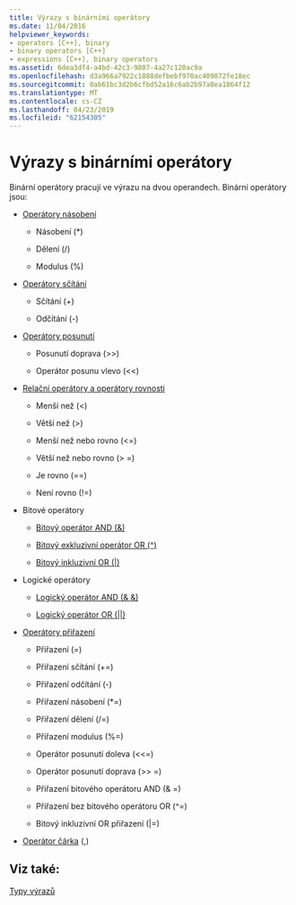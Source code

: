 ```yaml
---
title: Výrazy s binárními operátory
ms.date: 11/04/2016
helpviewer_keywords:
- operators [C++], binary
- binary operators [C++]
- expressions [C++], binary operators
ms.assetid: 6dea3df4-a4bd-42c3-9807-4a27c120ac9a
ms.openlocfilehash: d3a966a7922c1888defbebf970ac409872fe18ec
ms.sourcegitcommit: 0ab61bc3d2b6cfbd52a16c6ab2b97a8ea1864f12
ms.translationtype: MT
ms.contentlocale: cs-CZ
ms.lasthandoff: 04/23/2019
ms.locfileid: "62154305"
---
```

# <a name="expressions-with-binary-operators"></a>Výrazy s binárními operátory

Binární operátory pracují ve výrazu na dvou operandech. Binární operátory jsou:

- [Operátory násobení](../cpp/multiplicative-operators-and-the-modulus-operator.md)

   - Násobení (*)

   - Dělení (/)

   - Modulus (%)

- [Operátory sčítání](../cpp/additive-operators-plus-and.md)

   - Sčítání (+)

   - Odčítání (-)

- [Operátory posunutí](../cpp/left-shift-and-right-shift-operators-input-and-output.md)

   - Posunutí doprava (>>)

   - Operátor posunu vlevo (<<)

- [Relační operátory a operátory rovnosti](../cpp/relational-operators-equal-and-equal.md)

   - Menší než (\<)

   - Větší než (>)

   - Menší než nebo rovno (\<=)

   - Větší než nebo rovno (> =)

   - Je rovno (==)

   - Není rovno (!=)

- Bitové operátory

   - [Bitový operátor AND (&)](../cpp/bitwise-and-operator-amp.md)

   - [Bitový exkluzivní operátor OR (^)](../cpp/bitwise-exclusive-or-operator-hat.md)

   - [Bitový inkluzivní OR (&#124;)](../cpp/bitwise-inclusive-or-operator-pipe.md)

- Logické operátory

   - [Logický operátor AND (& &)](../cpp/logical-and-operator-amp-amp.md)

   - [Logický operátor OR (&#124;&#124;)](../cpp/logical-or-operator-pipe-pipe.md)

- [Operátory přiřazení](../cpp/assignment-operators.md)

   - Přiřazení (=)

   - Přiřazení sčítání (+=)

   - Přiřazení odčítání (-)

   - Přiřazení násobení (*=)

   - Přiřazení dělení (/=)

   - Přiřazení modulus (%=)

   - Operátor posunutí doleva (<\<=)

   - Operátor posunutí doprava (>> =)

   - Přiřazení bitového operátoru AND (& =)

   - Přiřazení bez bitového operátoru OR (^=)

   - Bitový inkluzivní OR přiřazení (&#124;=)

- [Operátor čárka](../cpp/comma-operator.md) (,)

## <a name="see-also"></a>Viz také:

[Typy výrazů](../cpp/types-of-expressions.md)